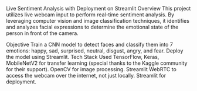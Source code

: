 Live Sentiment Analysis with Deployment on Streamlit
Overview
This project utilizes live webcam input to perform real-time sentiment analysis. 
By leveraging computer vision and image classification techniques, it identifies and analyzes facial expressions to determine the emotional state of the person in front of the camera.

Objective
Train a CNN model to detect faces and classify them into 7 emotions: happy, sad, surprised, neutral, disgust, angry, and fear.
Deploy the model using Streamlit.
Tech Stack Used
TensorFlow, Keras, MobileNetV2 for transfer learning (special thanks to the Kaggle community for their support).
OpenCV for image processing.
Streamlit WebRTC to access the webcam over the internet, not just locally.
Streamlit for deployment.
 
 
